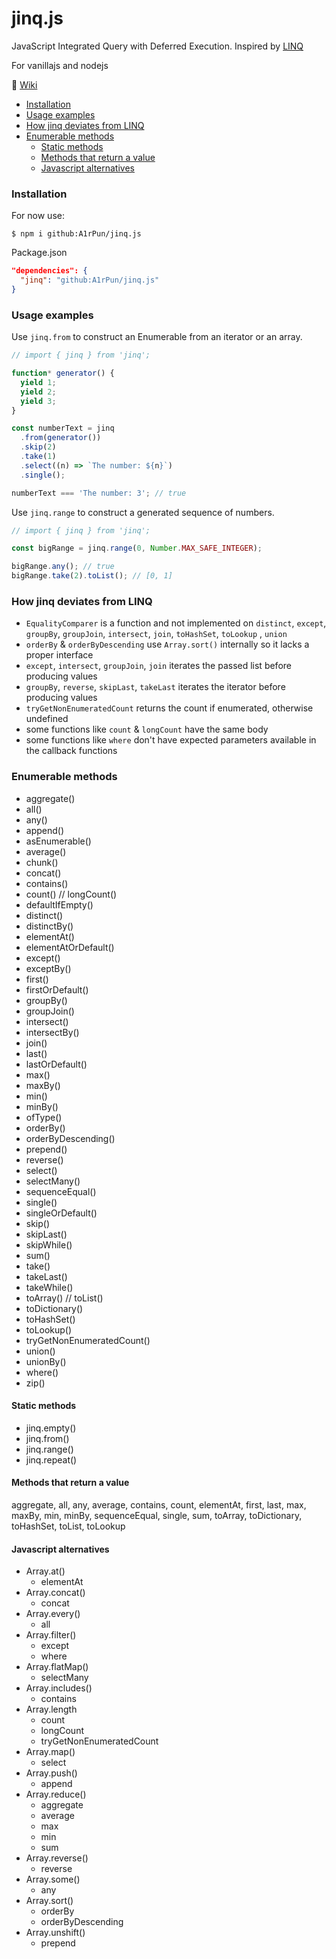 ﻿# jinq.js

JavaScript Integrated Query with Deferred Execution.
Inspired by [LINQ](https://docs.microsoft.com/en-us/dotnet/api/system.linq.enumerable?view=net-6.0)

For vanillajs and nodejs

:page_facing_up: [Wiki](https://github.com/A1rPun/jinq.js/wiki)

- [Installation](#installation)
- [Usage examples](#usage-examples)
- [How jinq deviates from LINQ](#how-jinq-deviates-from-linq)
- [Enumerable methods](#enumerable-methods)
  - [Static methods](#static-methods)
  - [Methods that return a value](#methods-that-return-a-value)
  - [Javascript alternatives](#javascript-alternatives)

### Installation

For now use:

```
$ npm i github:A1rPun/jinq.js
```

Package.json
```json
"dependencies": {
  "jinq": "github:A1rPun/jinq.js"
}
```

### Usage examples

Use `jinq.from` to construct an Enumerable from an iterator or an array.

```js
// import { jinq } from 'jinq';

function* generator() {
  yield 1;
  yield 2;
  yield 3;
}

const numberText = jinq
  .from(generator())
  .skip(2)
  .take(1)
  .select((n) => `The number: ${n}`)
  .single();

numberText === 'The number: 3'; // true
```

Use `jinq.range` to construct a generated sequence of numbers.

```js
// import { jinq } from 'jinq';

const bigRange = jinq.range(0, Number.MAX_SAFE_INTEGER);

bigRange.any(); // true
bigRange.take(2).toList(); // [0, 1]
```

### How jinq deviates from LINQ

- `EqualityComparer` is a function and not implemented on `distinct`, `except`, `groupBy`, `groupJoin`, `intersect`, `join`, `toHashSet`, `toLookup` , `union`
- `orderBy` & `orderByDescending` use `Array.sort()` internally so it lacks a proper interface
- `except`, `intersect`, `groupJoin`, `join` iterates the passed list before producing values
- `groupBy`, `reverse`, `skipLast`, `takeLast` iterates the iterator before producing values
- `tryGetNonEnumeratedCount` returns the count if enumerated, otherwise undefined
- some functions like `count` & `longCount` have the same body
- some functions like `where` don't have expected parameters available in the callback functions

### Enumerable methods

- aggregate()
- all()
- any()
- append()
- asEnumerable()
- average()
- chunk()
- concat()
- contains()
- count() // longCount()
- defaultIfEmpty()
- distinct()
- distinctBy()
- elementAt()
- elementAtOrDefault()
- except()
- exceptBy()
- first()
- firstOrDefault()
- groupBy()
- groupJoin()
- intersect()
- intersectBy()
- join()
- last()
- lastOrDefault()
- max()
- maxBy()
- min()
- minBy()
- ofType()
- orderBy()
- orderByDescending()
- prepend()
- reverse()
- select()
- selectMany()
- sequenceEqual()
- single()
- singleOrDefault()
- skip()
- skipLast()
- skipWhile()
- sum()
- take()
- takeLast()
- takeWhile()
- toArray() // toList()
- toDictionary()
- toHashSet()
- toLookup()
- tryGetNonEnumeratedCount()
- union()
- unionBy()
- where()
- zip()

#### Static methods

- jinq.empty()
- jinq.from()
- jinq.range()
- jinq.repeat()

#### Methods that return a value

aggregate, all, any, average, contains, count, elementAt,
first, last, max, maxBy, min, minBy, sequenceEqual, single, sum,
toArray, toDictionary, toHashSet, toList, toLookup

#### Javascript alternatives

- Array.at()
  - elementAt
- Array.concat()
  - concat
- Array.every()
  - all
- Array.filter()
  - except
  - where
- Array.flatMap()
  - selectMany
- Array.includes()
  - contains
- Array.length
  - count
  - longCount
  - tryGetNonEnumeratedCount
- Array.map()
  - select
- Array.push()
  - append
- Array.reduce()
  - aggregate
  - average
  - max
  - min
  - sum
- Array.reverse()
  - reverse
- Array.some()
  - any
- Array.sort()
  - orderBy
  - orderByDescending
- Array.unshift()
  - prepend
